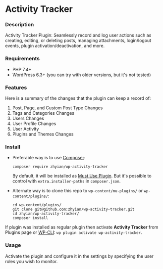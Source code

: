 # Activity Tracker

### Description

Activity Tracker Plugin: Seamlessly record and log user actions such as creating, editing, or deleting posts, managing attachments, login/logout events, plugin activation/deactivation, and more.

### Requirements

- PHP 7.4+
- WordPress 6.3+ (you can try with older versions, but it's not tested)

### Features

Here is a summary of the changes that the plugin can keep a record of:

1. Post, Page, and Custom Post Type Changes
2. Tags and Categories Changes
3. Users Changes
4. User Profile Changes
5. User Activity
6. Plugins and Themes Changes

### Install

- Preferable way is to use [Composer](https://getcomposer.org/):

    ````
    composer require zhyian/wp-activity-tracker
    ````

    By default, it will be installed as [Must Use Plugin](https://codex.wordpress.org/Must_Use_Plugins).
    But it's possible to control with `extra.installer-paths` in `composer.json`.

- Alternate way is to clone this repo to `wp-content/mu-plugins/` or `wp-content/plugins/`:

    ````
    cd wp-content/plugins/
    git clone git@github.com:zhyian/wp-activity-tracker.git
    cd zhyian/wp-activity-tracker/
    composer install
    ````

If plugin was installed as regular plugin then activate **Activity Tracker** from Plugins page 
or [WP-CLI](https://make.wordpress.org/cli/handbook/): `wp plugin activate wp-activity-tracker`.

### Usage

Activate the plugin and configure it in the settings by specifying the user roles you wish to monitor.

